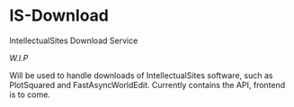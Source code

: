 # IS-Download
IntellectualSites Download Service

*W.I.P*

Will be used to handle downloads of IntellectualSites software, such as PlotSquared and FastAsyncWorldEdit. 
Currently contains the API, frontend is to come.
